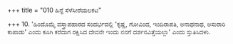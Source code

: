 +++
title = "010 ಹಿನ್ದೆ ಸೆಳೆಸೀರೆಯಲಕಟ"

+++
10. 'ಹಿಂದೊಮ್ಮೆ ವಸ್ತ್ರಾಪಹಾರದ ಸಂದರ್ಭದಲ್ಲಿ 'ಕೃಷ್ಣ, ಗೋವಿಂದ, ಇಂದಿರಾಪತಿ, ಅನಾಥನಾಥ, ಅಸುರಾರಿ ಕಾಪಾಡು' ಎಂದು ಕೂಗಿ ಕರೆದಾಗ ರಕ್ಷಿಸಿದ ದೇವನೇ ಇಂದು ನನಗೆ ದರ್ಶನವಿತ್ತೆಯಲ್ಲಾ' ಎಂದು ಸ್ತುತಿಸಿದಳು.